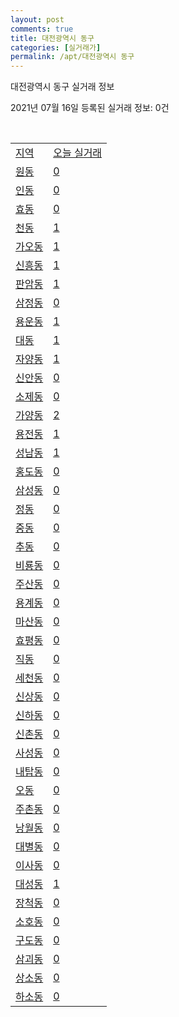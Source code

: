 ```yaml
---
layout: post
comments: true
title: 대전광역시 동구
categories: [실거래가]
permalink: /apt/대전광역시 동구
---
```


대전광역시 동구 실거래 정보

2021년 07월 16일 등록된 실거래 정보: 0건

<script type="text/javascript">
  google.charts.load('current', {'packages':['corechart']});
  google.charts.setOnLoadCallback(drawChart);

  function drawChart() {
    var data = google.visualization.arrayToDataTable([['거래일', '매매', '전월세', '전매'], ['20-07', 103, 114, 26], ['20-08', 195, 159, 37], ['20-09', 177, 178, 11], ['20-10', 203, 216, 36], ['20-11', 262, 293, 37], ['20-12', 331, 350, 26], ['21-01', 240, 296, 15], ['21-02', 180, 206, 15], ['21-03', 249, 205, 8], ['21-04', 204, 152, 13], ['21-05', 254, 156, 5], ['21-06', 180, 102, 4], ['21-07', 18, 26, 0]]);

    var options = {
      title: '최근 1년간 유형별 거래량 추이',
      legend: { position: 'bottom' }
    };

    var chart = new google.visualization.LineChart(document.getElementById('columnchart_material'));
    chart.draw(data, (options));
  }
</script>

<div id="columnchart_material" style="width: 95%; margin-left: -35px"></div>
<br>
<table class="sortable">
  <tr>
    <td><a href="#">지역</a></td>
    <td><a href="#">오늘 실거래</a></td>
  </tr>

  
  <tr class="item">
    <td><a href="대전광역시 동구 원동">원동</a></td>
    <td><a href="대전광역시 동구 원동">0</a></td>
  </tr>
    

  <tr class="item">
    <td><a href="대전광역시 동구 인동">인동</a></td>
    <td><a href="대전광역시 동구 인동">0</a></td>
  </tr>
    

  <tr class="item">
    <td><a href="대전광역시 동구 효동">효동</a></td>
    <td><a href="대전광역시 동구 효동">0</a></td>
  </tr>
    

  <tr class="item">
    <td><a href="대전광역시 동구 천동">천동</a></td>
    <td><a href="대전광역시 동구 천동">1</a></td>
  </tr>
    

  <tr class="item">
    <td><a href="대전광역시 동구 가오동">가오동</a></td>
    <td><a href="대전광역시 동구 가오동">1</a></td>
  </tr>
    

  <tr class="item">
    <td><a href="대전광역시 동구 신흥동">신흥동</a></td>
    <td><a href="대전광역시 동구 신흥동">1</a></td>
  </tr>
    

  <tr class="item">
    <td><a href="대전광역시 동구 판암동">판암동</a></td>
    <td><a href="대전광역시 동구 판암동">1</a></td>
  </tr>
    

  <tr class="item">
    <td><a href="대전광역시 동구 삼정동">삼정동</a></td>
    <td><a href="대전광역시 동구 삼정동">0</a></td>
  </tr>
    

  <tr class="item">
    <td><a href="대전광역시 동구 용운동">용운동</a></td>
    <td><a href="대전광역시 동구 용운동">1</a></td>
  </tr>
    

  <tr class="item">
    <td><a href="대전광역시 동구 대동">대동</a></td>
    <td><a href="대전광역시 동구 대동">1</a></td>
  </tr>
    

  <tr class="item">
    <td><a href="대전광역시 동구 자양동">자양동</a></td>
    <td><a href="대전광역시 동구 자양동">1</a></td>
  </tr>
    

  <tr class="item">
    <td><a href="대전광역시 동구 신안동">신안동</a></td>
    <td><a href="대전광역시 동구 신안동">0</a></td>
  </tr>
    

  <tr class="item">
    <td><a href="대전광역시 동구 소제동">소제동</a></td>
    <td><a href="대전광역시 동구 소제동">0</a></td>
  </tr>
    

  <tr class="item">
    <td><a href="대전광역시 동구 가양동">가양동</a></td>
    <td><a href="대전광역시 동구 가양동">2</a></td>
  </tr>
    

  <tr class="item">
    <td><a href="대전광역시 동구 용전동">용전동</a></td>
    <td><a href="대전광역시 동구 용전동">1</a></td>
  </tr>
    

  <tr class="item">
    <td><a href="대전광역시 동구 성남동">성남동</a></td>
    <td><a href="대전광역시 동구 성남동">1</a></td>
  </tr>
    

  <tr class="item">
    <td><a href="대전광역시 동구 홍도동">홍도동</a></td>
    <td><a href="대전광역시 동구 홍도동">0</a></td>
  </tr>
    

  <tr class="item">
    <td><a href="대전광역시 동구 삼성동">삼성동</a></td>
    <td><a href="대전광역시 동구 삼성동">0</a></td>
  </tr>
    

  <tr class="item">
    <td><a href="대전광역시 동구 정동">정동</a></td>
    <td><a href="대전광역시 동구 정동">0</a></td>
  </tr>
    

  <tr class="item">
    <td><a href="대전광역시 동구 중동">중동</a></td>
    <td><a href="대전광역시 동구 중동">0</a></td>
  </tr>
    

  <tr class="item">
    <td><a href="대전광역시 동구 추동">추동</a></td>
    <td><a href="대전광역시 동구 추동">0</a></td>
  </tr>
    

  <tr class="item">
    <td><a href="대전광역시 동구 비룡동">비룡동</a></td>
    <td><a href="대전광역시 동구 비룡동">0</a></td>
  </tr>
    

  <tr class="item">
    <td><a href="대전광역시 동구 주산동">주산동</a></td>
    <td><a href="대전광역시 동구 주산동">0</a></td>
  </tr>
    

  <tr class="item">
    <td><a href="대전광역시 동구 용계동">용계동</a></td>
    <td><a href="대전광역시 동구 용계동">0</a></td>
  </tr>
    

  <tr class="item">
    <td><a href="대전광역시 동구 마산동">마산동</a></td>
    <td><a href="대전광역시 동구 마산동">0</a></td>
  </tr>
    

  <tr class="item">
    <td><a href="대전광역시 동구 효평동">효평동</a></td>
    <td><a href="대전광역시 동구 효평동">0</a></td>
  </tr>
    

  <tr class="item">
    <td><a href="대전광역시 동구 직동">직동</a></td>
    <td><a href="대전광역시 동구 직동">0</a></td>
  </tr>
    

  <tr class="item">
    <td><a href="대전광역시 동구 세천동">세천동</a></td>
    <td><a href="대전광역시 동구 세천동">0</a></td>
  </tr>
    

  <tr class="item">
    <td><a href="대전광역시 동구 신상동">신상동</a></td>
    <td><a href="대전광역시 동구 신상동">0</a></td>
  </tr>
    

  <tr class="item">
    <td><a href="대전광역시 동구 신하동">신하동</a></td>
    <td><a href="대전광역시 동구 신하동">0</a></td>
  </tr>
    

  <tr class="item">
    <td><a href="대전광역시 동구 신촌동">신촌동</a></td>
    <td><a href="대전광역시 동구 신촌동">0</a></td>
  </tr>
    

  <tr class="item">
    <td><a href="대전광역시 동구 사성동">사성동</a></td>
    <td><a href="대전광역시 동구 사성동">0</a></td>
  </tr>
    

  <tr class="item">
    <td><a href="대전광역시 동구 내탑동">내탑동</a></td>
    <td><a href="대전광역시 동구 내탑동">0</a></td>
  </tr>
    

  <tr class="item">
    <td><a href="대전광역시 동구 오동">오동</a></td>
    <td><a href="대전광역시 동구 오동">0</a></td>
  </tr>
    

  <tr class="item">
    <td><a href="대전광역시 동구 주촌동">주촌동</a></td>
    <td><a href="대전광역시 동구 주촌동">0</a></td>
  </tr>
    

  <tr class="item">
    <td><a href="대전광역시 동구 낭월동">낭월동</a></td>
    <td><a href="대전광역시 동구 낭월동">0</a></td>
  </tr>
    

  <tr class="item">
    <td><a href="대전광역시 동구 대별동">대별동</a></td>
    <td><a href="대전광역시 동구 대별동">0</a></td>
  </tr>
    

  <tr class="item">
    <td><a href="대전광역시 동구 이사동">이사동</a></td>
    <td><a href="대전광역시 동구 이사동">0</a></td>
  </tr>
    

  <tr class="item">
    <td><a href="대전광역시 동구 대성동">대성동</a></td>
    <td><a href="대전광역시 동구 대성동">1</a></td>
  </tr>
    

  <tr class="item">
    <td><a href="대전광역시 동구 장척동">장척동</a></td>
    <td><a href="대전광역시 동구 장척동">0</a></td>
  </tr>
    

  <tr class="item">
    <td><a href="대전광역시 동구 소호동">소호동</a></td>
    <td><a href="대전광역시 동구 소호동">0</a></td>
  </tr>
    

  <tr class="item">
    <td><a href="대전광역시 동구 구도동">구도동</a></td>
    <td><a href="대전광역시 동구 구도동">0</a></td>
  </tr>
    

  <tr class="item">
    <td><a href="대전광역시 동구 삼괴동">삼괴동</a></td>
    <td><a href="대전광역시 동구 삼괴동">0</a></td>
  </tr>
    

  <tr class="item">
    <td><a href="대전광역시 동구 상소동">상소동</a></td>
    <td><a href="대전광역시 동구 상소동">0</a></td>
  </tr>
    

  <tr class="item">
    <td><a href="대전광역시 동구 하소동">하소동</a></td>
    <td><a href="대전광역시 동구 하소동">0</a></td>
  </tr>
    


</table>


    
